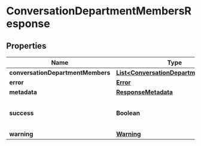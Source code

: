 
# ConversationDepartmentMembersResponse

## Properties
Name | Type | Description | Notes
------------ | ------------- | ------------- | -------------
**conversationDepartmentMembers** | [**List&lt;ConversationDepartmentMember&gt;**](ConversationDepartmentMember.md) |  |  [optional]
**error** | [**Error**](Error.md) |  |  [optional]
**metadata** | [**ResponseMetadata**](ResponseMetadata.md) |  |  [optional]
**success** | **Boolean** | Indicates if API call was successful |  [optional]
**warning** | [**Warning**](Warning.md) |  |  [optional]




